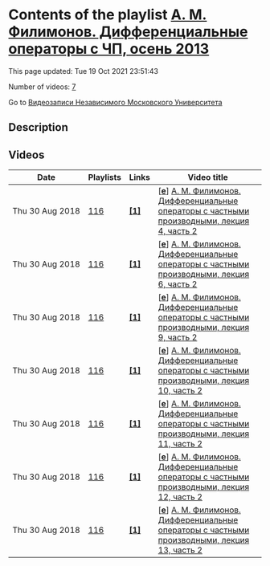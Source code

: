 # Contents of the playlist [А. М. Филимонов. Дифференциальные операторы с ЧП, осень 2013](https://www.youtube.com/playlist?list=PLp9ABVh6_x4HAZuWf7gxYezEx0MOrm77z)

This page updated: Tue 19 Oct 2021 23:51:43

Number of videos: [7](#videos)

Go to [Видеозаписи Независимого Московского Университета](../README.md)

## Description



## Videos

|Date|Playlists|Links|Video title|
|---|---|---|---|
| Thu&nbsp;30&nbsp;Aug&nbsp;2018 | [116](../playlists/116 "А. М. Филимонов. Дифференциальные операторы с ЧП, осень 2013") | [**[1]**](http://ium.mccme.ru/f13/filimonov-f13.html) | [[**e**](https://studio.youtube.com/video/KNX7DiEz3Ns/edit "Edit")] [А. М. Филимонов. Дифференциальные операторы с частными производными, лекция 4, часть 2](https://www.youtube.com/watch?v=KNX7DiEz3Ns&list=PLp9ABVh6_x4HAZuWf7gxYezEx0MOrm77z "Годовой спецкурс. &#013;11 октября 2013 г. 17:30, НМУ 304 (Москва, Большой Власьевский пер., 11)&#013;http://ium.mccme.ru/f13/filimonov-f13.html") |
| Thu&nbsp;30&nbsp;Aug&nbsp;2018 | [116](../playlists/116 "А. М. Филимонов. Дифференциальные операторы с ЧП, осень 2013") | [**[1]**](http://ium.mccme.ru/f13/filimonov-f13.html) | [[**e**](https://studio.youtube.com/video/mIUC5eL0tm4/edit "Edit")] [А. М. Филимонов. Дифференциальные операторы с частными производными, лекция 6, часть 2](https://www.youtube.com/watch?v=mIUC5eL0tm4&list=PLp9ABVh6_x4HAZuWf7gxYezEx0MOrm77z "Годовой спецкурс. &#013;1 ноября 2013 г. 17:30, НМУ 304 (Москва, Большой Власьевский пер., 11)&#013;http://ium.mccme.ru/f13/filimonov-f13.html") |
| Thu&nbsp;30&nbsp;Aug&nbsp;2018 | [116](../playlists/116 "А. М. Филимонов. Дифференциальные операторы с ЧП, осень 2013") | [**[1]**](http://ium.mccme.ru/f13/filimonov-f13.html) | [[**e**](https://studio.youtube.com/video/h_ryZyT55X8/edit "Edit")] [А. М. Филимонов. Дифференциальные операторы с частными производными, лекция 9, часть 2](https://www.youtube.com/watch?v=h_ryZyT55X8&list=PLp9ABVh6_x4HAZuWf7gxYezEx0MOrm77z "Годовой спецкурс. &#013;22 ноября 2013 г. 17:30, НМУ 304 (Москва, Большой Власьевский пер., 11)&#013;http://ium.mccme.ru/f13/filimonov-f13.html") |
| Thu&nbsp;30&nbsp;Aug&nbsp;2018 | [116](../playlists/116 "А. М. Филимонов. Дифференциальные операторы с ЧП, осень 2013") | [**[1]**](http://ium.mccme.ru/f13/filimonov-f13.html) | [[**e**](https://studio.youtube.com/video/m5txTsZ8L10/edit "Edit")] [А. М. Филимонов. Дифференциальные операторы с частными производными, лекция 10, часть 2](https://www.youtube.com/watch?v=m5txTsZ8L10&list=PLp9ABVh6_x4HAZuWf7gxYezEx0MOrm77z "Годовой спецкурс. &#013;29 ноября 2013 г. 17:30, НМУ 304 (Москва, Большой Власьевский пер., 11)&#013;http://ium.mccme.ru/f13/filimonov-f13.html") |
| Thu&nbsp;30&nbsp;Aug&nbsp;2018 | [116](../playlists/116 "А. М. Филимонов. Дифференциальные операторы с ЧП, осень 2013") | [**[1]**](http://ium.mccme.ru/f13/filimonov-f13.html) | [[**e**](https://studio.youtube.com/video/yU4H4rKb3-0/edit "Edit")] [А. М. Филимонов. Дифференциальные операторы с частными производными, лекция 11, часть 2](https://www.youtube.com/watch?v=yU4H4rKb3-0&list=PLp9ABVh6_x4HAZuWf7gxYezEx0MOrm77z "Годовой спецкурс. &#013;6 декабря 2013 г. 17:30, НМУ 304 (Москва, Большой Власьевский пер., 11)&#013;http://ium.mccme.ru/f13/filimonov-f13.html") |
| Thu&nbsp;30&nbsp;Aug&nbsp;2018 | [116](../playlists/116 "А. М. Филимонов. Дифференциальные операторы с ЧП, осень 2013") | [**[1]**](http://ium.mccme.ru/f13/filimonov-f13.html) | [[**e**](https://studio.youtube.com/video/l01gmBGrzn8/edit "Edit")] [А. М. Филимонов. Дифференциальные операторы с частными производными, лекция 12, часть 2](https://www.youtube.com/watch?v=l01gmBGrzn8&list=PLp9ABVh6_x4HAZuWf7gxYezEx0MOrm77z "Годовой спецкурс. &#013;13 декабря 2013 г. 17:30, НМУ 304 (Москва, Большой Власьевский пер., 11)&#013;http://ium.mccme.ru/f13/filimonov-f13.html") |
| Thu&nbsp;30&nbsp;Aug&nbsp;2018 | [116](../playlists/116 "А. М. Филимонов. Дифференциальные операторы с ЧП, осень 2013") | [**[1]**](http://ium.mccme.ru/f13/filimonov-f13.html) | [[**e**](https://studio.youtube.com/video/IzzHavXQqiw/edit "Edit")] [А. М. Филимонов. Дифференциальные операторы с частными производными, лекция 13, часть 2](https://www.youtube.com/watch?v=IzzHavXQqiw&list=PLp9ABVh6_x4HAZuWf7gxYezEx0MOrm77z "Годовой спецкурс. &#013;20 декабря 2013 г. 17:30, НМУ 304 (Москва, Большой Власьевский пер., 11)&#013;http://ium.mccme.ru/f13/filimonov-f13.html") |
